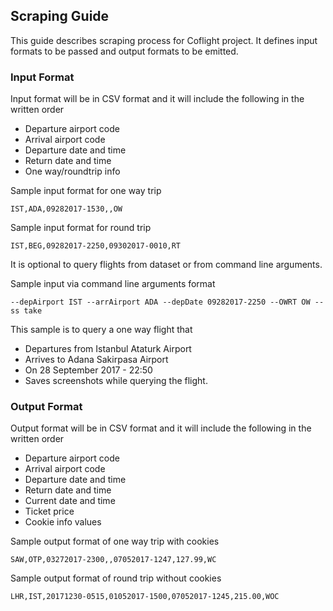 ## Scraping Guide

This guide describes scraping process for Coflight project. It defines input formats to be passed and output formats to be emitted.

### Input Format

Input format will be in CSV format and it will include the following in the written order

* Departure airport code
* Arrival airport code
* Departure date and time
* Return date and time
* One way/roundtrip info

Sample input format for one way trip

`IST,ADA,09282017-1530,,OW`

Sample input format for round trip

`IST,BEG,09282017-2250,09302017-0010,RT`

It is optional to query flights from dataset or from command line arguments.

Sample input via command line arguments format

`--depAirport IST --arrAirport ADA --depDate 09282017-2250 --OWRT OW --ss take`

This sample is to query a one way flight that
* Departures from Istanbul Ataturk Airport
* Arrives to Adana Sakirpasa Airport
* On 28 September 2017 - 22:50
* Saves screenshots while querying the flight.

### Output Format

Output format will be in CSV format and it will include the following in the written order

* Departure airport code
* Arrival airport code
* Departure date and time
* Return date and time
* Current date and time
* Ticket price
* Cookie info values

Sample output format of one way trip with cookies

`SAW,OTP,03272017-2300,,07052017-1247,127.99,WC`

Sample output format of round trip without cookies

`LHR,IST,20171230-0515,01052017-1500,07052017-1245,215.00,WOC`